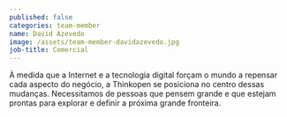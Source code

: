 ```yaml
---
published: false
categories: team-member
name: David Azevedo
image: /assets/team-member-davidazevedo.jpg
job-title: Comercial
---
```


À medida que a Internet e a tecnologia digital forçam o mundo a repensar cada aspecto do negócio, a Thinkopen se posiciona no centro dessas mudanças.
Necessitamos de pessoas que pensem grande e que estejam prontas para explorar e definir a próxima grande fronteira.

